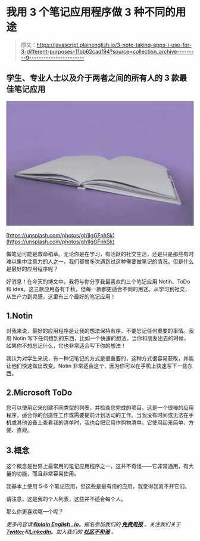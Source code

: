 # 我用 3 个笔记应用程序做 3 种不同的用途

> 原文：<https://javascript.plainenglish.io/3-note-taking-apps-i-use-for-3-different-purposes-11bb62cadf94?source=collection_archive---------9----------------------->

## 学生、专业人士以及介于两者之间的所有人的 3 款最佳笔记应用

![](img/ec938f86d54c0d2870531a4ed232b75e.png)

[https://unsplash.com/photos/gh1IgGFnhSk](https://unsplash.com/photos/gh1IgGFnhSk)

做笔记可能是救命稻草。无论你是在学习，有活跃的社交生活，还是只是那些有时难以集中注意力的人之一，我们都曾多次遇到过这种需要做笔记的情况。但是什么是最好的应用程序呢？

好消息！在今天的博文中，我将与你分享我最喜欢的三个笔记应用:Notin、ToDo 和 idea。这三款应用各有千秋，但每一款都更适合不同的用途。从学习到社交，从生产力到灵感，这里有三个最好的笔记应用！

## 1.Notin

对我来说，最好的应用程序是让我的想法保持有序，不要忘记任何重要的事情。我用 Notin 写下任何想到的东西，比如一个快速的想法。当你和朋友出去的时候，如果你不想忘记什么，它也非常适合写下你的想法！

我认为对学生来说，有一种记笔记的方式是很重要的，这种方式很容易获取，并能让他们快速做出改变。Notin 非常适合这个，因为你可以在手机上快速写下一些东西。

## 2.Microsoft ToDo

您可以使用它来创建不同类型的列表，并检查您完成的项目。这是一个很棒的应用程序，适合你的创造性工作或需要提前计划活动的工作。当我没有时间或无法在手机或其他设备上查看我的清单时，我也会把它用作购物清单。它使用起来简单、方便、直观。

## 3.概念

这个概念是世界上最常用的笔记应用程序之一，这并不奇怪——它非常通用，有大量的功能，而且非常容易使用。

我基本上使用 5-6 个笔记应用，但这些是最有用的应用，我觉得我离不开它们。

请注意，这是我的个人列表，这些并不适合每个人。

那么你更喜欢哪一个呢？

*更多内容请看*[***plain English . io***](https://plainenglish.io/)*。报名参加我们的* [***免费周报***](http://newsletter.plainenglish.io/) *。关注我们关于*[***Twitter***](https://twitter.com/inPlainEngHQ)*和*[***LinkedIn***](https://www.linkedin.com/company/inplainenglish/)*。加入我们的* [***社区不和谐***](https://discord.gg/GtDtUAvyhW) *。*